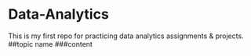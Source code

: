 # Data-Analytics
This is my first repo for practicing data analytics assignments & projects.
##topic name
###content
